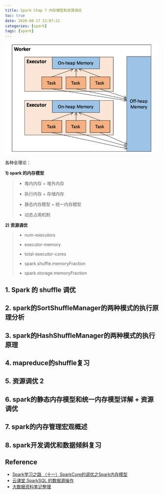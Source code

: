 ```yaml
---
title: Spark Chap 7 内存模型和资源调优
toc: true
date: 2020-08-17 23:07:21
categories: [spark]
tags: [spark]
---
```


<img src="/images/spark/spark-aura-7.1-memory.png" width="500" alt="" />

<!-- more -->

各种全理论：

**1) spark 的内存模型**

> - 堆内内存 + 堆外内存
> - 执行内存 + 存储内存
> - 静态内存模型 + 统一内存模型
>
> - 动态占用机制

**2) 资源调优**
 
> - num-executors
> - executor-memory
> - total-executor-cores   
> 
>  
> - spark.shuffle.memoryFraction
> - spark.storage.memoryFraction
 

## 1. Spark 的 shuffle 调优

## 2. spark的SortShuffleManager的两种模式的执行原理分析

## 3. spark的HashShuffleManager的两种模式的执行原理

## 4. mapreduce的shuffle复习

## 5. 资源调优 2

## 6. spark的静态内存模型和统一内存模型详解 + 资源调优

## 7. spark的内存管理宏观概述

## 8. spark开发调优和数据倾斜复习

## Reference

- [Spark学习之路 （十一）SparkCore的调优之Spark内存模型](https://blog.csdn.net/zhanaolu4821/article/details/102932209)
- [云课堂 SparkSQL 的数据源操作](https://study.163.com/course/courseLearn.htm?courseId=1208880821#/learn/video?lessonId=1278316678&courseId=1208880821)
- [大数据资料笔记整理](https://blog.csdn.net/huang66666666/category_9399107.html)